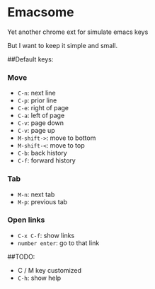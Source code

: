 Emacsome
========

Yet another chrome ext for simulate emacs keys

But I want to keep it simple and small.

##Default keys:
###  Move
* `C-n`: next line
* `C-p`: prior line
* `C-e`: right of page
* `C-a`: left of page
* `C-v`: page down
* `C-v`: page up
* `M-shift->`: move to bottom
* `M-shift-<`: move to top
* `C-b`: back history
* `C-f`: forward history

### Tab
* `M-n`: next tab
* `M-p`: previous tab

### Open links
* `C-x C-f`: show links
* `number enter`: go to that link

##TODO:
* C / M key customized
* `C-h`: show help
